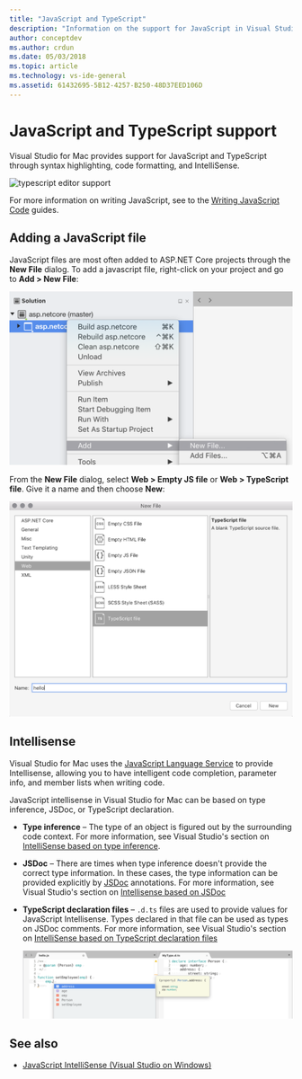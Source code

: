 ```yaml
---
title: "JavaScript and TypeScript"
description: "Information on the support for JavaScript in Visual Studio for Mac"
author: conceptdev
ms.author: crdun
ms.date: 05/03/2018
ms.topic: article
ms.technology: vs-ide-general
ms.assetid: 61432695-5B12-4257-B250-48D37EED106D
---
```


# JavaScript and TypeScript support

Visual Studio for Mac provides support for JavaScript and TypeScript through syntax highlighting, code formatting, and IntelliSense.

![typescript editor support](https://msdnshared.blob.core.windows.net/media/2018/03/TypeScript-editor.gif)

For more information on writing JavaScript, see to the [Writing JavaScript Code](/scripting/javascript/writing-javascript-code) guides.

## Adding a JavaScript file

JavaScript files are most often added to ASP.NET Core projects through the **New File** dialog. To add a javascript file, right-click on your project and go to **Add > New File**:

![adding new files to the project](media/javascript-image1.png)

From the **New File** dialog, select **Web > Empty JS file** or **Web > TypeScript file**. Give it a name and then choose **New**:

![creating a new typescript file from the template](media/javascript-image2.png)

## Intellisense

Visual Studio for Mac uses the [JavaScript Language Service](/visualstudio/ide/javascript-intellisense) to provide Intellisense, allowing you to have intelligent code completion, parameter info, and member lists when writing code.

JavaScript intellisense in Visual Studio for Mac can be based on type inference, JSDoc, or TypeScript declaration.

- **Type inference** – The type of an object is figured out by the surrounding code context. For more information, see Visual Studio's section on [IntelliSense based on type inference](/visualstudio/ide/javascript-intellisense#intellisense-based-on-type-inference).
- **JSDoc** – There are times when type inference doesn't provide the correct type information. In these cases, the type information can be provided explicitly by [JSDoc](http://usejsdoc.org/about-getting-started.html) annotations. For more information, see Visual Studio's section on [Intellisense based on JSDoc](/visualstudio/ide/javascript-intellisense#intellisense-based-on-jsdoc)
- **TypeScript declaration files** – `.d.ts` files are used to provide values for JavaScript Intellisense. Types declared in that file can be used as types on JSDoc comments. For more information, see Visual Studio's section on [IntelliSense based on TypeScript declaration files](/visualstudio/ide/javascript-intellisense#intellisense-based-on-typescript-declaration-files)

    ![adding a typescript definition file](media/javascript-image3.png)

## See also

- [JavaScript IntelliSense (Visual Studio on Windows)](/visualstudio/ide/javascript-intellisense)
